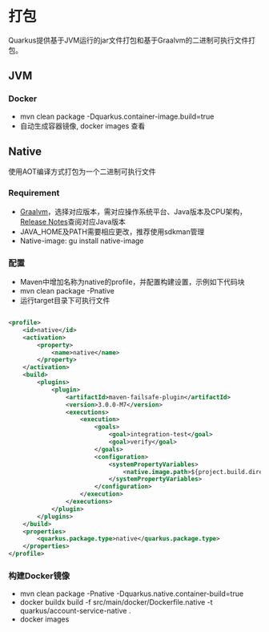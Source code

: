 # 打包

Quarkus提供基于JVM运行的jar文件打包和基于Graalvm的二进制可执行文件打包。


## JVM


### Docker

* mvn clean package -Dquarkus.container-image.build=true
* 自动生成容器镜像, docker images 查看



## Native

使用AOT编译方式打包为一个二进制可执行文件

### Requirement

* [Graalvm](https://www.graalvm.org/downloads)，选择对应版本，需对应操作系统平台、Java版本及CPU架构，[Release Notes](https://www.graalvm.org/release-notes/20_3/)查阅对应Java版本
* JAVA_HOME及PATH需要相应更改，推荐使用sdkman管理
* Native-image: gu install native-image

### 配置

* Maven中增加名称为native的profile，并配置构建设置，示例如下代码块
* mvn clean package -Pnative
* 运行target目录下可执行文件

```xml

<profile>
	<id>native</id>
	<activation>
		<property>
			<name>native</name>
		</property>
	</activation>
	<build>
		<plugins>
			<plugin>
				<artifactId>maven-failsafe-plugin</artifactId>
				<version>3.0.0-M7</version>
				<executions>
					<execution>
						<goals>
							<goal>integration-test</goal>
							<goal>verify</goal>
						</goals>
						<configuration>
							<systemPropertyVariables>
								<native.image.path>${project.build.directory}/${project.build.finalName}-runner</native.image.path>
							</systemPropertyVariables>
						</configuration>
					</execution>
				</executions>
			</plugin>
		</plugins>
	</build>
	<properties>
		<quarkus.package.type>native</quarkus.package.type>
	</properties>
</profile>

```

### 构建Docker镜像

* mvn clean package -Pnative -Dquarkus.native.container-build=true
* docker buildx build -f src/main/docker/Dockerfile.native -t quarkus/account-service-native .
* docker images